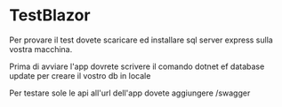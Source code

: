 # TestBlazor

<p>Per provare il test dovete scaricare ed installare sql server express sulla vostra macchina.</p>
<p>Prima di avviare l'app dovrete scrivere il comando dotnet ef database update per creare il vostro db in locale</p>
<p>Per testare sole le api all'url dell'app dovete aggiungere /swagger</p>
